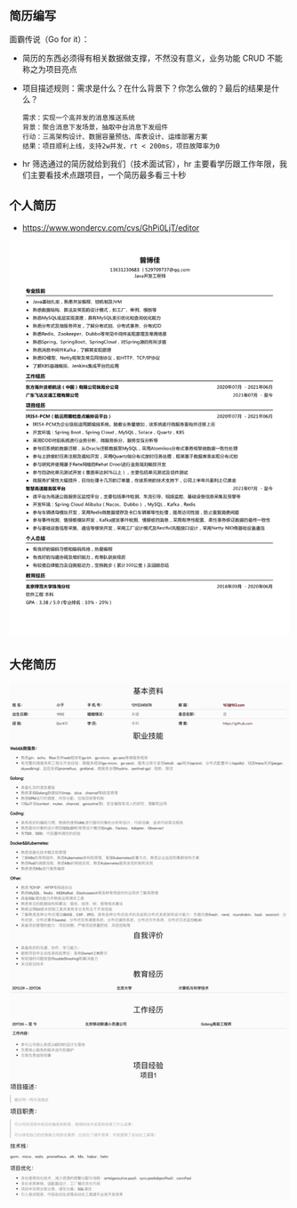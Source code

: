 

## 简历编写

面霸传说（Go for it）：

- 简历的东西必须得有相关数据做支撑，不然没有意义，业务功能 CRUD 不能称之为项目亮点

- 项目描述规则：需求是什么？在什么背景下？你怎么做的？最后的结果是什么？

  ```
  需求：实现一个高并发的消息推送系统
  背景：聚合消息下发场景，抽取中台消息下发组件
  行动：三高架构设计、数据容量预估、库表设计、运维部署方案
  结果：项目顺利上线，支持2w并发，rt < 200ms，项目故障率为0
  ```

- hr 筛选通过的简历就给到我们（技术面试官），hr 主要看学历跟工作年限，我们主要看技术点跟项目，一个简历最多看三十秒







## 个人简历

- https://www.wondercv.com/cvs/GhPi0LjT/editor

![曾博佳_Java开发工程师](https://raw.githubusercontent.com/PI-KA-CHU/Image-OSS/main/images/%E6%9B%BE%E5%8D%9A%E4%BD%B3_Java%E5%BC%80%E5%8F%91%E5%B7%A5%E7%A8%8B%E5%B8%88.jpg)



## 大佬简历

![image-20220729095637447](https://raw.githubusercontent.com/PI-KA-CHU/Image-OSS/main/images/image-20220729095637447.png)